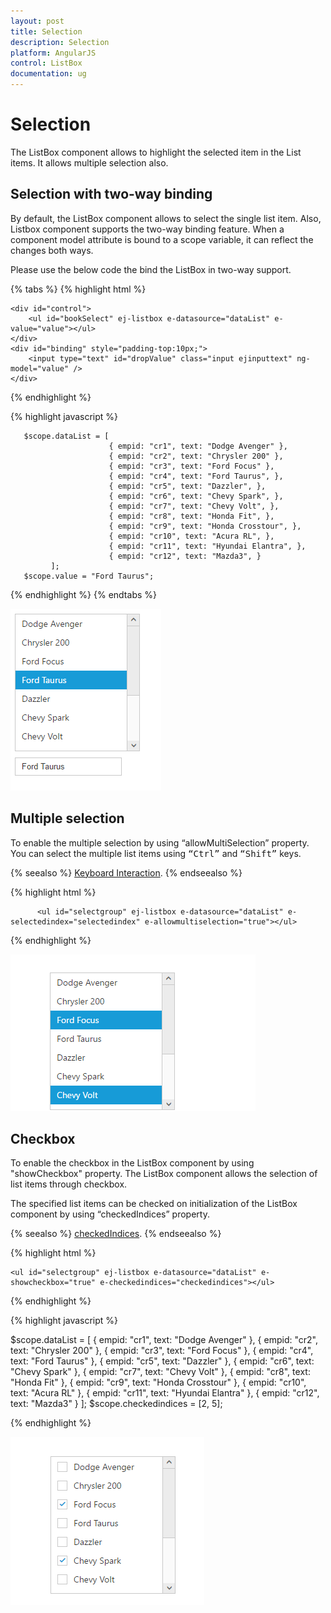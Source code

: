 ```yaml
---
layout: post
title: Selection
description: Selection
platform: AngularJS
control: ListBox
documentation: ug
---
```


# Selection

The ListBox component allows to highlight the selected item in the List items. It allows multiple selection also. 

## Selection with two-way binding

By default, the ListBox component allows to select the single list item. Also, Listbox component supports the two-way binding feature. When a component model attribute is bound to a scope variable, it can reflect the changes both ways.

Please use the below code the bind the ListBox in two-way support.

{% tabs %}
{% highlight html %}

    <div id="control">
        <ul id="bookSelect" ej-listbox e-datasource="dataList" e-value="value"></ul>
    </div>
    <div id="binding" style="padding-top:10px;">
        <input type="text" id="dropValue" class="input ejinputtext" ng-model="value" />
    </div>

{% endhighlight %}

{% highlight javascript %}

       $scope.dataList = [
                          { empid: "cr1", text: "Dodge Avenger" },
                          { empid: "cr2", text: "Chrysler 200" },
                          { empid: "cr3", text: "Ford Focus" },
                          { empid: "cr4", text: "Ford Taurus", },
                          { empid: "cr5", text: "Dazzler", },
                          { empid: "cr6", text: "Chevy Spark", },
                          { empid: "cr7", text: "Chevy Volt", },
                          { empid: "cr8", text: "Honda Fit", },
                          { empid: "cr9", text: "Honda Crosstour", },
                          { empid: "cr10", text: "Acura RL", },
                          { empid: "cr11", text: "Hyundai Elantra", },
                          { empid: "cr12", text: "Mazda3", }
             ];
       $scope.value = "Ford Taurus";     

{% endhighlight %}
{% endtabs %}

![](Selection_Images\Selection_img1.png)

## Multiple selection

To enable the multiple selection by using “allowMultiSelection” property. You can select the multiple list items using <kbd>“Ctrl”</kbd> and <kbd>“Shift”</kbd> keys.

{% seealso %} [Keyboard Interaction](http://help.syncfusion.com/angular-1/listbox/keyboard-interaction). {% endseealso %}

{% highlight html %}

          <ul id="selectgroup" ej-listbox e-datasource="dataList" e-selectedindex="selectedindex" e-allowmultiselection="true"></ul>
          
{% endhighlight %}

![](Selection_Images\Selection_img2.png)

## Checkbox

To enable the checkbox in the ListBox component by using "showCheckbox" property. The ListBox component allows the selection of list items through checkbox.

The specified list items can be checked on initialization of the ListBox component by using “checkedIndices” property. 

{% seealso %} [checkedIndices](http://helpjs.syncfusion.com/js/api/ejlistbox#members:checkedindices). {% endseealso %}

{% highlight html %}

    <ul id="selectgroup" ej-listbox e-datasource="dataList" e-showcheckbox="true" e-checkedindices="checkedindices"></ul>

{% endhighlight %}

{% highlight javascript %}

   $scope.dataList = [
                          { empid: "cr1", text: "Dodge Avenger" },
                          { empid: "cr2", text: "Chrysler 200" },
                          { empid: "cr3", text: "Ford Focus" },
                          { empid: "cr4", text: "Ford Taurus" },
                          { empid: "cr5", text: "Dazzler" },
                          { empid: "cr6", text: "Chevy Spark" },
                          { empid: "cr7", text: "Chevy Volt" },
                          { empid: "cr8", text: "Honda Fit" },
                          { empid: "cr9", text: "Honda Crosstour" },
                          { empid: "cr10", text: "Acura RL" },
                          { empid: "cr11", text: "Hyundai Elantra" },
                          { empid: "cr12", text: "Mazda3" }
             ];
  $scope.checkedindices = [2, 5];

{% endhighlight %}

![](Selection_Images\Selection_img3.png)